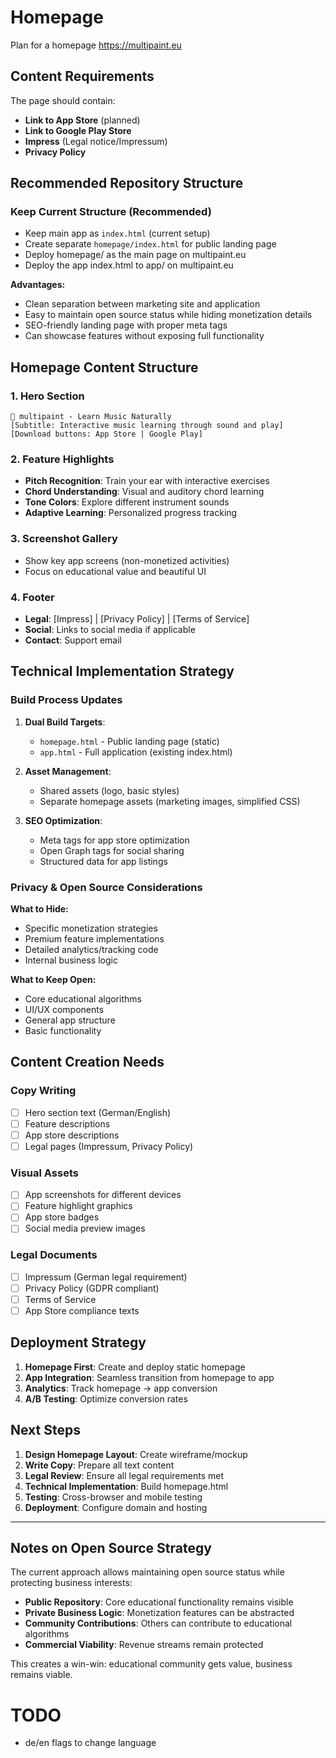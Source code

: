 Homepage
========

Plan for a homepage https://multipaint.eu

## Content Requirements

The page should contain:

- **Link to App Store** (planned)
- **Link to Google Play Store** 
- **Impress** (Legal notice/Impressum)
- **Privacy Policy**

## Recommended Repository Structure

###  Keep Current Structure (Recommended)
- Keep main app as `index.html` (current setup)
- Create separate `homepage/index.html` for public landing page
- Deploy homepage/ as the main page on multipaint.eu
- Deploy the app index.html to app/ on multipaint.eu

**Advantages:**
- Clean separation between marketing site and application
- Easy to maintain open source status while hiding monetization details
- SEO-friendly landing page with proper meta tags
- Can showcase features without exposing full functionality

## Homepage Content Structure

### 1. Hero Section
```
🎵 multipaint - Learn Music Naturally
[Subtitle: Interactive music learning through sound and play]
[Download buttons: App Store | Google Play]
```

### 2. Feature Highlights
- **Pitch Recognition**: Train your ear with interactive exercises
- **Chord Understanding**: Visual and auditory chord learning
- **Tone Colors**: Explore different instrument sounds
- **Adaptive Learning**: Personalized progress tracking

### 3. Screenshot Gallery
- Show key app screens (non-monetized activities)
- Focus on educational value and beautiful UI

### 4. Footer
- **Legal**: [Impress] | [Privacy Policy] | [Terms of Service]
- **Social**: Links to social media if applicable
- **Contact**: Support email

## Technical Implementation Strategy

### Build Process Updates
1. **Dual Build Targets**:
   - `homepage.html` - Public landing page (static)
   - `app.html` - Full application (existing index.html)

2. **Asset Management**:
   - Shared assets (logo, basic styles)
   - Separate homepage assets (marketing images, simplified CSS)

3. **SEO Optimization**:
   - Meta tags for app store optimization
   - Open Graph tags for social sharing
   - Structured data for app listings

### Privacy & Open Source Considerations

**What to Hide:**
- Specific monetization strategies
- Premium feature implementations
- Detailed analytics/tracking code
- Internal business logic

**What to Keep Open:**
- Core educational algorithms
- UI/UX components
- General app structure
- Basic functionality

## Content Creation Needs

### Copy Writing
- [ ] Hero section text (German/English)
- [ ] Feature descriptions
- [ ] App store descriptions
- [ ] Legal pages (Impressum, Privacy Policy)

### Visual Assets
- [ ] App screenshots for different devices
- [ ] Feature highlight graphics
- [ ] App store badges
- [ ] Social media preview images

### Legal Documents
- [ ] Impressum (German legal requirement)
- [ ] Privacy Policy (GDPR compliant)
- [ ] Terms of Service
- [ ] App Store compliance texts

## Deployment Strategy

1. **Homepage First**: Create and deploy static homepage
2. **App Integration**: Seamless transition from homepage to app
3. **Analytics**: Track homepage → app conversion
4. **A/B Testing**: Optimize conversion rates

## Next Steps

1. **Design Homepage Layout**: Create wireframe/mockup
2. **Write Copy**: Prepare all text content
3. **Legal Review**: Ensure all legal requirements met
4. **Technical Implementation**: Build homepage.html
5. **Testing**: Cross-browser and mobile testing
6. **Deployment**: Configure domain and hosting

---

## Notes on Open Source Strategy

The current approach allows maintaining open source status while protecting business interests:

- **Public Repository**: Core educational functionality remains visible
- **Private Business Logic**: Monetization features can be abstracted
- **Community Contributions**: Others can contribute to educational algorithms
- **Commercial Viability**: Revenue streams remain protected

This creates a win-win: educational community gets value, business remains viable.

# TODO

- de/en flags to change language

